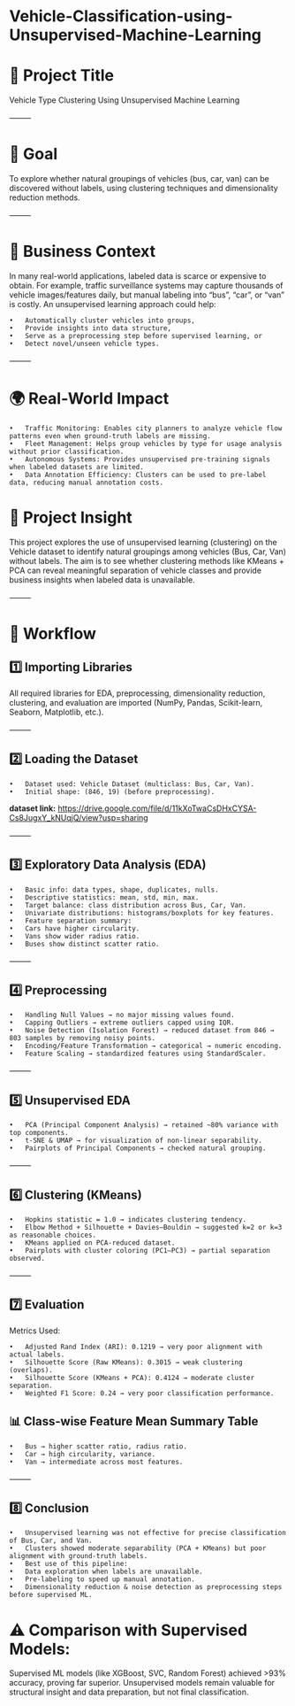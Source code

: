 # Vehicle-Classification-using-Unsupervised-Machine-Learning

# 🚗 Project Title

Vehicle Type Clustering Using Unsupervised Machine Learning

⸻

# 🎯 Goal

To explore whether natural groupings of vehicles (bus, car, van) can be discovered without labels, using clustering techniques and dimensionality reduction methods.

⸻

# 💼 Business Context

In many real-world applications, labeled data is scarce or expensive to obtain. For example, traffic surveillance systems may capture thousands of vehicle images/features daily, but manual labeling into “bus”, “car”, or “van” is costly. An unsupervised learning approach could help:

	•	Automatically cluster vehicles into groups,
	•	Provide insights into data structure,
	•	Serve as a preprocessing step before supervised learning, or
	•	Detect novel/unseen vehicle types.

⸻

# 🌍 Real-World Impact

	•	Traffic Monitoring: Enables city planners to analyze vehicle flow patterns even when ground-truth labels are missing.
	•	Fleet Management: Helps group vehicles by type for usage analysis without prior classification.
	•	Autonomous Systems: Provides unsupervised pre-training signals when labeled datasets are limited.
	•	Data Annotation Efficiency: Clusters can be used to pre-label data, reducing manual annotation costs.

# 📌 Project Insight

This project explores the use of unsupervised learning (clustering) on the Vehicle dataset to identify natural groupings among vehicles (Bus, Car, Van) without labels.
The aim is to see whether clustering methods like KMeans + PCA can reveal meaningful separation of vehicle classes and provide business insights when labeled data is unavailable.

⸻

# 🎯 Workflow

## 1️⃣ Importing Libraries

All required libraries for EDA, preprocessing, dimensionality reduction, clustering, and evaluation are imported (NumPy, Pandas, Scikit-learn, Seaborn, Matplotlib, etc.).

⸻

## 2️⃣ Loading the Dataset

	•	Dataset used: Vehicle Dataset (multiclass: Bus, Car, Van).
	•	Initial shape: (846, 19) (before preprocessing).
**dataset link:** https://drive.google.com/file/d/11kXoTwaCsDHxCYSA-Cs8JugxY_kNUqjQ/view?usp=sharing

⸻

## 3️⃣ Exploratory Data Analysis (EDA)
	•	Basic info: data types, shape, duplicates, nulls.
	•	Descriptive statistics: mean, std, min, max.
	•	Target balance: class distribution across Bus, Car, Van.
	•	Univariate distributions: histograms/boxplots for key features.
	•	Feature separation summary:
	•	Cars have higher circularity.
	•	Vans show wider radius ratio.
	•	Buses show distinct scatter ratio.

⸻

## 4️⃣ Preprocessing
	•	Handling Null Values → no major missing values found.
	•	Capping Outliers → extreme outliers capped using IQR.
	•	Noise Detection (Isolation Forest) → reduced dataset from 846 → 803 samples by removing noisy points.
	•	Encoding/Feature Transformation → categorical → numeric encoding.
	•	Feature Scaling → standardized features using StandardScaler.

⸻

## 5️⃣ Unsupervised EDA
	•	PCA (Principal Component Analysis) → retained ~80% variance with top components.
	•	t-SNE & UMAP → for visualization of non-linear separability.
	•	Pairplots of Principal Components → checked natural grouping.

⸻

## 6️⃣ Clustering (KMeans)
	•	Hopkins statistic = 1.0 → indicates clustering tendency.
	•	Elbow Method + Silhouette + Davies–Bouldin → suggested k=2 or k=3 as reasonable choices.
	•	KMeans applied on PCA-reduced dataset.
	•	Pairplots with cluster coloring (PC1–PC3) → partial separation observed.

⸻

## 7️⃣ Evaluation

Metrics Used:

	•	Adjusted Rand Index (ARI): 0.1219 → very poor alignment with actual labels.
	•	Silhouette Score (Raw KMeans): 0.3015 → weak clustering (overlaps).
	•	Silhouette Score (KMeans + PCA): 0.4124 → moderate cluster separation.
	•	Weighted F1 Score: 0.24 → very poor classification performance.

## 📊 Class-wise Feature Mean Summary Table

	•	Bus → higher scatter ratio, radius ratio.
	•	Car → high circularity, variance.
	•	Van → intermediate across most features.

⸻

## 8️⃣ Conclusion
	•	Unsupervised learning was not effective for precise classification of Bus, Car, and Van.
	•	Clusters showed moderate separability (PCA + KMeans) but poor alignment with ground-truth labels.
	•	Best use of this pipeline:
	•	Data exploration when labels are unavailable.
	•	Pre-labeling to speed up manual annotation.
	•	Dimensionality reduction & noise detection as preprocessing steps before supervised ML.

# ⚠️ Comparison with Supervised Models:

Supervised ML models (like XGBoost, SVC, Random Forest) achieved >93% accuracy, proving far superior.
Unsupervised models remain valuable for structural insight and data preparation, but not final classification.
